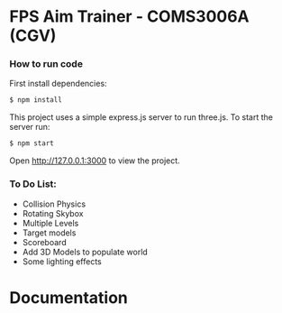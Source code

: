# FPS Aim Trainer - COMS3006A (CGV)

### How to run code
First install dependencies:
```bash
$ npm install
```
This project uses a simple express.js server to run three.js. To start the server run:
```bash
$ npm start
```
Open http://127.0.0.1:3000 to view the project. 


### To Do List:
* Collision Physics
* Rotating Skybox
* Multiple Levels
* Target models
* Scoreboard
* Add 3D Models to populate world
* Some lighting effects

# Documentation 
